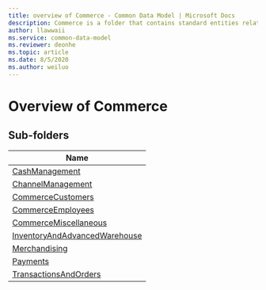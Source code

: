 ```yaml
---
title: overview of Commerce - Common Data Model | Microsoft Docs
description: Commerce is a folder that contains standard entities related to the Common Data Model.
author: llawwaii
ms.service: common-data-model
ms.reviewer: deonhe
ms.topic: article
ms.date: 8/5/2020
ms.author: weiluo
---
```


# Overview of Commerce


## Sub-folders

|Name|
|---|
|[CashManagement](CashManagement/overview.md)|
|[ChannelManagement](ChannelManagement/overview.md)|
|[CommerceCustomers](CommerceCustomers/overview.md)|
|[CommerceEmployees](CommerceEmployees/overview.md)|
|[CommerceMiscellaneous](CommerceMiscellaneous/overview.md)|
|[InventoryAndAdvancedWarehouse](InventoryAndAdvancedWarehouse/overview.md)|
|[Merchandising](Merchandising/overview.md)|
|[Payments](Payments/overview.md)|
|[TransactionsAndOrders](TransactionsAndOrders/overview.md)|



